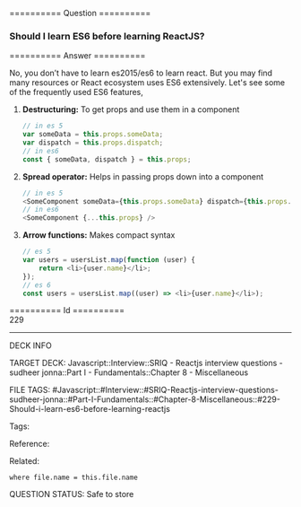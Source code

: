 ========== Question ==========  

### Should I learn ES6 before learning ReactJS?  

========== Answer ==========  

No, you don’t have to learn es2015/es6 to learn react. But you may find many resources or React ecosystem uses ES6 extensively. Let's see some of the frequently used ES6 features,

1.  **Destructuring:** To get props and use them in a component

    ```javascript
    // in es 5
    var someData = this.props.someData;
    var dispatch = this.props.dispatch;
    // in es6
    const { someData, dispatch } = this.props;
    ```

2.  **Spread operator:** Helps in passing props down into a component

    ```javascript
    // in es 5
    <SomeComponent someData={this.props.someData} dispatch={this.props.dispatch} />
    // in es6
    <SomeComponent {...this.props} />
    ```

3.  **Arrow functions:** Makes compact syntax

    ```javascript
    // es 5
    var users = usersList.map(function (user) {
        return <li>{user.name}</li>;
    });
    // es 6
    const users = usersList.map((user) => <li>{user.name}</li>);
    ```

========== Id ==========  
229

---

DECK INFO

TARGET DECK: Javascript::Interview::SRIQ - Reactjs interview questions - sudheer jonna::Part I - Fundamentals::Chapter 8 - Miscellaneous

FILE TAGS: #Javascript::#Interview::#SRIQ-Reactjs-interview-questions-sudheer-jonna::#Part-I-Fundamentals::#Chapter-8-Miscellaneous::#229-Should-i-learn-es6-before-learning-reactjs

Tags:

Reference:

Related:

```dataview
where file.name = this.file.name
```

QUESTION STATUS: Safe to store
